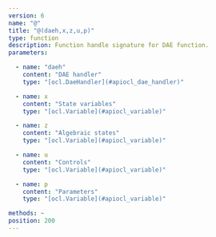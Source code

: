```yaml
---
version: 6
name: "@"
title: "@(daeh,x,z,u,p)"
type: function
description: Function handle signature for DAE function.
parameters:

  - name: "daeh"
    content: "DAE handler"
    type: "[ocl.DaeHandler](#apiocl_dae_handler)"

  - name: x
    content: "State variables"
    type: "[ocl.Variable](#apiocl_variable)"

  - name: z
    content: "Algebraic states"
    type: "[ocl.Variable](#apiocl_variable)"

  - name: u
    content: "Controls"
    type: "[ocl.Variable](#apiocl_variable)"

  - name: p
    content: "Parameters"
    type: "[ocl.Variable](#apiocl_variable)"

methods: ~
position: 200
---
```

